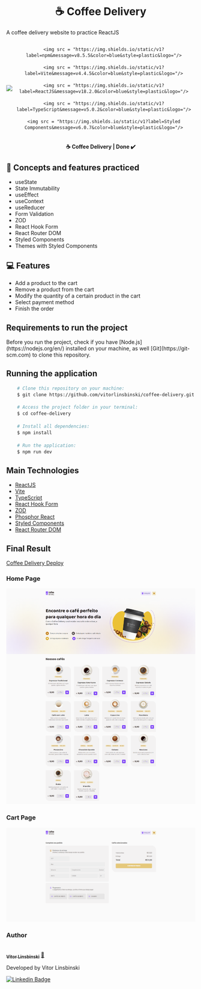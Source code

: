 <h1 align="center">☕ Coffee Delivery</h1>

A coffee delivery website to practice ReactJS

<div align="center">
  <div style="display: flex; justify-content: space-between; align-items: center;">
	<img src = "https://img.shields.io/static/v1?label=node&message=v16.15.0&color=blue&style=plastic&logo="/>

	<img src = "https://img.shields.io/static/v1?label=npm&message=v8.5.5&color=blue&style=plastic&logo="/>

	<img src = "https://img.shields.io/static/v1?label=Vite&message=v4.4.5&color=blue&style=plastic&logo="/>

	<img src = "https://img.shields.io/static/v1?label=ReactJS&message=v18.2.0&color=blue&style=plastic&logo="/>

	<img src = "https://img.shields.io/static/v1?label=TypeScript&message=v5.0.2&color=blue&style=plastic&logo="/>

	<img src = "https://img.shields.io/static/v1?label=Styled Components&message=v6.0.7&color=blue&style=plastic&logo="/>
  </div>
</div>



<h4 align="center"> 
	☕ Coffee Delivery | Done ✔️
</h4>

## 🚀 Concepts and features practiced

- useState
- State Immutability
- useEffect
- useContext
- useReducer
- Form Validation
- ZOD
- React Hook Form
- React Router DOM
- Styled Components
- Themes with Styled Components
  
## 💻 Features

- Add a product to the cart
- Remove a product from the cart
- Modify the quantity of a certain product in the cart
- Select payment method
- Finish the order

## Requirements to run the project

<p>Before you run the project, check if you have [Node.js](https://nodejs.org/en/) installed on your machine, as well [Git](https://git-scm.com) to clone this repository.</p>

## Running the application

```bash
    # Clone this repository on your machine:
    $ git clone https://github.com/vitorlinsbinski/coffee-delivery.git

    # Access the project folder in your terminal:
    $ cd coffee-delivery

    # Install all dependencies:
    $ npm install

    # Run the application:
    $ npm run dev
```

## Main Technologies

- [ReactJS](https://react.dev/)
- [Vite](https://vitejs.dev/)
- [TypeScript](https://www.typescriptlang.org/)
- [React Hook Form](https://www.react-hook-form.com/)
- [ZOD](https://zod.dev/)
- [Phosphor React](https://github.com/phosphor-icons/react)
- [Styled Components](https://styled-components.com/)
- [React Router DOM](https://reactrouter.com/en/main)

## Final Result

[Coffee Delivery Deploy](https://vitorlinsbinski.github.io/coffee-delivery) 

<h3>Home Page</h3>
<img src = "./src/assets/screencapture-vitorlinsbinski-github-io-coffee-delivery-2023-08-14-11_26_53.png"></img>

<h3>Cart Page</h3>
<img src = "./src/assets/screencapture-vitorlinsbinski-github-io-coffee-delivery-cart-2023-08-14-11_28_56.png"></img>

### Author

<a href="https://github.com/vitorlinsbinski">
 <img style="border-radius: 50%;" src="https://avatars.githubusercontent.com/u/69444717?v=4" width="100px;" alt=""/>
 <br />
 <sub><b>Vitor Linsbinski</b></sub></a> <a href="https://github.com/vitorlinsbinski" title="">🚀</a>

Developed by Vitor Linsbinski

[![Linkedin Badge](https://img.shields.io/badge/-Vitor-blue?style=flat-square&logo=Linkedin&logoColor=white&link=https://www.linkedin.com/in/vitorlinsbinski/)](https://www.linkedin.com/in/vitorlinsbinski/)


